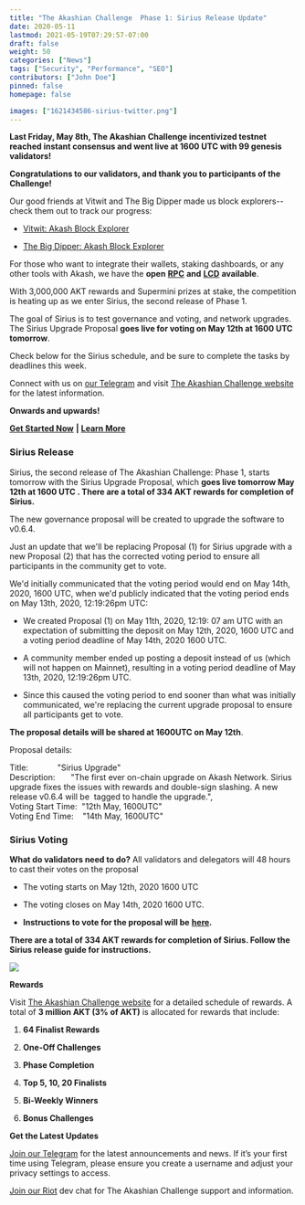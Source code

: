 ```yaml
---
title: "The Akashian Challenge  Phase 1: Sirius Release Update"
date: 2020-05-11
lastmod: 2021-05-19T07:29:57-07:00
draft: false
weight: 50
categories: ["News"]
tags: ["Security", "Performance", "SEO"]
contributors: ["John Doe"]
pinned: false
homepage: false

images: ["1621434586-sirius-twitter.png"]
---
```

**Last Friday, May 8th, The Akashian Challenge incentivized testnet reached instant consensus and went live at 1600 UTC with 99 genesis validators!**   
  
**Congratulations to our validators, and thank you to participants of the Challenge!**  
  
Our good friends at Vitwit and The Big Dipper made us block explorers--check them out to track our progress:

*   [Vitwit: Akash Block Explorer](https://akash.aneka.io/)
    
*   [The Big Dipper: Akash Block Explorer](https://testnet.akash.bigdipper.live/)
    

For those who want to integrate their wallets, staking dashboards, or any other tools with Akash, we have the **open** [**RPC**](http://akash-rpc.vitwit.com:26657) **and** [**LCD**](http://akash-lcd.vitwit.com:1317) **available**.

With 3,000,000 AKT rewards and Supermini prizes at stake, the competition is heating up as we enter Sirius, the second release of Phase 1.  
  
The goal of Sirius is to test governance and voting, and network upgrades. The Sirius Upgrade Proposal **goes live for voting on May 12th at 1600 UTC tomorrow**.   
  
Check below for the Sirius schedule, and be sure to complete the tasks by deadlines this week.

Connect with us on [our Telegram](https://t.me/AkashNW) and visit [The Akashian Challenge website](https://akash.network/challenge/) for the latest information.  
  
**Onwards and upwards!**

[**Get Started Now**](https://docs.akash.network/akashian/phase1) **|** [**Learn More**](https://akash.network/challenge/)

### **Sirius Release**

Sirius, the second release of The Akashian Challenge: Phase 1, starts tomorrow with the Sirius Upgrade Proposal, which **goes live tomorrow May 12th at 1600 UTC . There are a total of 334 AKT rewards for completion of Sirius.**  
  
The new governance proposal will be created to upgrade the software to v0.6.4.  
  
Just an update that we'll be replacing Proposal (1) for Sirius upgrade with a new Proposal (2) that has the corrected voting period to ensure all participants in the community get to vote.  
  
We'd initially communicated that the voting period would end on May 14th, 2020, 1600 UTC, when we'd publicly indicated that the voting period ends on May 13th, 2020, 12:19:26pm UTC:

*   We created Proposal (1) on May 11th, 2020, 12:19: 07 am UTC with an expectation of submitting the deposit on May 12th, 2020, 1600 UTC and a voting period deadline of May 14th, 2020 1600 UTC.
    
*   A community member ended up posting a deposit instead of us (which will not happen on Mainnet), resulting in a voting period deadline of May 13th, 2020, 12:19:26pm UTC.
    
*   Since this caused the voting period to end sooner than what was initially communicated, we're replacing the current upgrade proposal to ensure all participants get to vote.
    

**The proposal details will be shared at 1600UTC on May 12th**.

Proposal details:

Title:             "Sirius Upgrade"  
Description:       "The first ever on-chain upgrade on Akash Network. Sirius upgrade fixes the issues with rewards and double-sign slashing. A new release v0.6.4 will be  tagged to handle the upgrade.",  
Voting Start Time:  "12th May, 1600UTC"  
Voting End Time:    "14th May, 1600UTC"

### **Sirius Voting**

**What do validators need to do?** All validators and delegators will 48 hours to cast their votes on the proposal

*   The voting starts on May 12th, 2020 1600 UTC
    
*   The voting closes on May 14th, 2020 1600 UTC.
    
*   **Instructions to vote for the proposal will be** [**here**](https://docs.akash.network/akashian/phase1)**.**
    

**There are a total of 334 AKT rewards for completion of Sirius. Follow the Sirius release guide for instructions.**

![](https://www.datocms-assets.com/45776/1620922422-screen-shot-2020-05-11-at-12-20-24-pm.png)

**Rewards**  
  
Visit [The Akashian Challenge website](https://akash.network/blog/the-akashian-challenge-incentivized-testnet-live/) for a detailed schedule of rewards. A total of **3 million AKT (3% of AKT)** is allocated for rewards that include:

1.  **64 Finalist Rewards**
    
2.  **One-Off Challenges**
    
3.  **Phase Completion**
    
4.  **Top 5, 10, 20 Finalists**
    
5.  **Bi-Weekly Winners**
    
6.  **Bonus Challenges**
    

**Get the Latest Updates**

[Join our Telegram](https://t.me/AkashNW) for the latest announcements and news. If it’s your first time using Telegram, please ensure you create a username and adjust your privacy settings to access.  
  
[Join our Riot](https://riot.im/app/#/room/#akashnet:matrix.org) dev chat for The Akashian Challenge support and information.